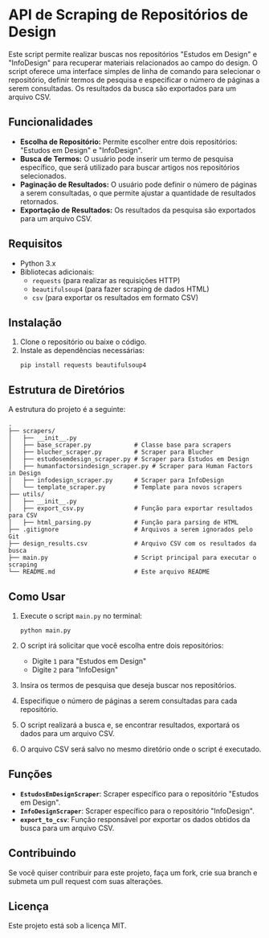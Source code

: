 # API de Scraping de Repositórios de Design

Este script permite realizar buscas nos repositórios "Estudos em Design" e "InfoDesign" para recuperar materiais relacionados ao campo do design. O script oferece uma interface simples de linha de comando para selecionar o repositório, definir termos de pesquisa e especificar o número de páginas a serem consultadas. Os resultados da busca são exportados para um arquivo CSV.

## Funcionalidades

- **Escolha de Repositório:** Permite escolher entre dois repositórios: "Estudos em Design" e "InfoDesign".
- **Busca de Termos:** O usuário pode inserir um termo de pesquisa específico, que será utilizado para buscar artigos nos repositórios selecionados.
- **Paginação de Resultados:** O usuário pode definir o número de páginas a serem consultadas, o que permite ajustar a quantidade de resultados retornados.
- **Exportação de Resultados:** Os resultados da pesquisa são exportados para um arquivo CSV.

## Requisitos

- Python 3.x
- Bibliotecas adicionais:
  - `requests` (para realizar as requisições HTTP)
  - `beautifulsoup4` (para fazer scraping de dados HTML)
  - `csv` (para exportar os resultados em formato CSV)

## Instalação

1. Clone o repositório ou baixe o código.
2. Instale as dependências necessárias:
   ```
   pip install requests beautifulsoup4
   ```

## Estrutura de Diretórios

A estrutura do projeto é a seguinte:

```
.
├── scrapers/
│   ├── __init__.py
│   ├── base_scraper.py            # Classe base para scrapers
│   ├── blucher_scraper.py         # Scraper para Blucher
│   ├── estudosemdesign_scraper.py # Scraper para Estudos em Design
│   ├── humanfactorsindesign_scraper.py # Scraper para Human Factors in Design
│   ├── infodesign_scraper.py      # Scraper para InfoDesign
│   └── template_scraper.py        # Template para novos scrapers
├── utils/
│   ├── __init__.py
│   ├── export_csv.py              # Função para exportar resultados para CSV
│   ├── html_parsing.py            # Função para parsing de HTML
├── .gitignore                     # Arquivos a serem ignorados pelo Git
├── design_results.csv             # Arquivo CSV com os resultados da busca
├── main.py                        # Script principal para executar o scraping
└── README.md                      # Este arquivo README
```

## Como Usar

1. Execute o script `main.py` no terminal:
   ```
   python main.py
   ```

2. O script irá solicitar que você escolha entre dois repositórios:
   - Digite `1` para "Estudos em Design"
   - Digite `2` para "InfoDesign"
   
3. Insira os termos de pesquisa que deseja buscar nos repositórios.

4. Especifique o número de páginas a serem consultadas para cada repositório.

5. O script realizará a busca e, se encontrar resultados, exportará os dados para um arquivo CSV.

6. O arquivo CSV será salvo no mesmo diretório onde o script é executado.

## Funções

- **`EstudosEmDesignScraper`**: Scraper específico para o repositório "Estudos em Design". 
- **`InfoDesignScraper`**: Scraper específico para o repositório "InfoDesign".
- **`export_to_csv`**: Função responsável por exportar os dados obtidos da busca para um arquivo CSV.

## Contribuindo

Se você quiser contribuir para este projeto, faça um fork, crie sua branch e submeta um pull request com suas alterações. 

## Licença

Este projeto está sob a licença MIT.
